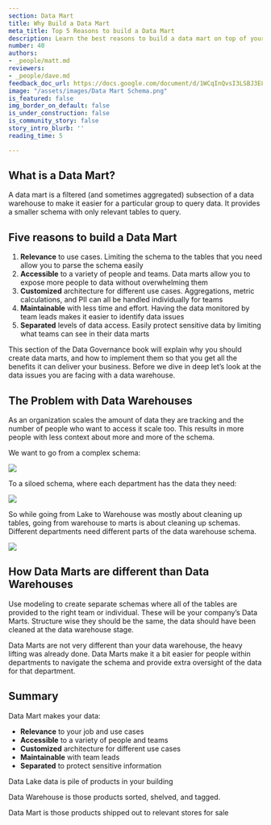```yaml
---
section: Data Mart
title: Why Build a Data Mart
meta_title: Top 5 Reasons to build a Data Mart
description: Learn the best reasons to build a data mart on top of your data warehouse
number: 40
authors:
- _people/matt.md
reviewers:
- _people/dave.md
feedback_doc_url: https://docs.google.com/document/d/1WCqInQvsI3LSBJ3E8Af1Sfmsl2EK5DWlzQgSPeWVmDU/edit?usp=sharing
image: "/assets/images/Data Mart Schema.png"
is_featured: false
img_border_on_default: false
is_under_construction: false
is_community_story: false
story_intro_blurb: ''
reading_time: 5

---
```

## What is a Data Mart?

A data mart is a filtered (and sometimes aggregated) subsection of a data warehouse to make it easier for a particular group to query data. It provides a smaller schema with only relevant tables to query.

## Five reasons to build a Data Mart

1. **Relevance** to use cases. Limiting the schema to the tables that you need allow you to parse the schema easily
2. **Accessible** to a variety of people and teams. Data marts allow you to expose more people to data without overwhelming them
3. **Customized** architecture for different use cases. Aggregations, metric calculations, and PII can all be handled individually for teams
4. **Maintainable** with less time and effort. Having the data monitored by team leads makes it easier to identify data issues
5. **Separated** levels of data access. Easily protect sensitive data by limiting what teams can see in their data marts

This section of the Data Governance book will explain why you should create data marts, and how to implement them so that you get all the benefits it can deliver your business. Before we dive in deep let’s look at the data issues you are facing with a data warehouse.

## The Problem with Data Warehouses

As an organization scales the amount of data they are tracking and the number of people who want to access it scale too. This results in more people with less context about more and more of the schema.

We want to go from a complex schema:

![](https://lh4.googleusercontent.com/aCGL8MDXzwytGTb2ewvGgT5vVdpNjPXbvzY2GzUF8iBKz44hLIPNlMRoKQgMqkSPEgE5w8G173KYjd6w1n63-5T2YfwfMNzM_8aW8m7gvojVQqZnkG29YrgnlKes8XZyOdQ4y2Td)

To a siloed schema, where each department has the data they need:

![](https://lh5.googleusercontent.com/yoWAESu6C73f2sdpA4GzMU8zG0XNK0jTagC6Q7e-8yudgJgObcOIvjMPKWtJ8MlMNfhtUtELBAlE6HE0H7b3TZC8y40elE5shv0MGwJ5ldVY7fSZiBPDB-U-hSVi1x0L4cPMotpH)

So while going from Lake to Warehouse was mostly about cleaning up tables, going from warehouse to marts is about cleaning up schemas. Different departments need different parts of the data warehouse schema.

![](https://lh5.googleusercontent.com/IJ17R4l5ee_IzucFnpl34MYuHhFXoqI6yOtPsYxEGyvN4Rqt8M8GuQzo35kOc86FIfHEeYE42qORp-C6G19KuMquuqM6k0jybTjBKSyoCQnuk7kWJrJcNKWrEgjZ-6J5IwQ8yI7E)

## How Data Marts are different than Data Warehouses

Use modeling to create separate schemas where all of the tables are provided to the right team or individual. These will be your company’s Data Marts. Structure wise they should be the same, the data should have been cleaned at the data warehouse stage.

Data Marts are not very different than your data warehouse, the heavy lifting was already done. Data Marts make it a bit easier for people within departments to navigate the schema and provide extra oversight of the data for that department.

## Summary

Data Mart makes your data:

* **Relevance** to your job and use cases
* **Accessible** to a variety of people and teams
* **Customized** architecture for different use cases
* **Maintainable** with team leads
* **Separated** to protect sensitive information

Data Lake data is pile of products in your building

Data Warehouse is those products sorted, shelved, and tagged.

Data Mart is those products shipped out to relevant stores for sale